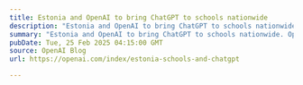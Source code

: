 ```yaml
---
title: Estonia and OpenAI to bring ChatGPT to schools nationwide
description: "Estonia and OpenAI to bring ChatGPT to schools nationwide. OpenAI will work with the Estonian Government to provide students and teachers in the secondary school system with access to ChatGPT Edu."
summary: "Estonia and OpenAI to bring ChatGPT to schools nationwide. OpenAI will work with the Estonian Government to provide students and teachers in the secondary school system with access to ChatGPT Edu."
pubDate: Tue, 25 Feb 2025 04:15:00 GMT
source: OpenAI Blog
url: https://openai.com/index/estonia-schools-and-chatgpt

---
```


